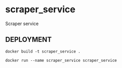 # scraper_service
Scraper service


## DEPLOYMENT
```docker build -t scraper_service .```

```docker run --name scraper_service scraper_service```
